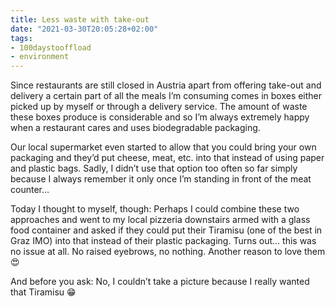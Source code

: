 ```yaml
---
title: Less waste with take-out
date: "2021-03-30T20:05:28+02:00"
tags:
- 100daystooffload
- environment
---
```


Since restaurants are still closed in Austria apart from offering take-out and delivery a certain part of all the meals I’m consuming comes in boxes either picked up by myself or through a delivery service. The amount of waste these boxes produce is considerable and so I’m always extremely happy when a restaurant cares and uses biodegradable packaging.

Our local supermarket even started to allow that you could bring your own packaging and they’d put cheese, meat, etc. into that instead of using paper and plastic bags. Sadly, I didn’t use that option too often so far simply because I always remember it only once I’m standing in front of the meat counter…

Today I thought to myself, though: Perhaps I could combine these two approaches and went to my local pizzeria downstairs armed with a glass food container and asked if they could put their Tiramisu (one of the best in Graz IMO) into that instead of their plastic packaging. Turns out… this was no issue at all. No raised eyebrows, no nothing. Another reason to love them 😍

And before you ask: No, I couldn’t take a picture because I really wanted that Tiramisu 😁
